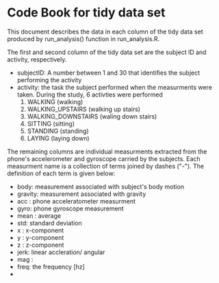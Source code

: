 # Code Book for tidy data set 

This document describes the data in each column of the tidy data set produced by run_analysis() function in run_analysis.R.

The first and second column of the tidy data set are the subject ID and activity, respectively.  
- subjectID:  A number between 1 and 30 that identifies the subject performing the activity
- activity: the task the subject performed when the measurments were taken. During the study, 6 activties were performed
  1. WALKING (walking) 
  2. WALKING_UPSTAIRS  (walking up stairs)
  3. WALKING_DOWNSTAIRS (waling down stairs)
  4. SITTING  (sitting)
  5. STANDING  (standing)
  6. LAYING   (laying down)

The remaining columns are individual measurments extracted from the phone's accelerometer and gyroscope carried 
by the subjects. Each measurment name is a collection of terms joined by dashes ("-"). The definition of each term 
is given below:

- body: measurement associated with subject's body motion
- gravity: measurement associated with gravity
- acc : phone acceleratometer measurment
- gyro: phone gyroscope measurement
- mean : average
- std: standard deviation
- x : x-component
- y : y-component
- z : z-component
- jerk: linear accleration/ angular 
- mag :
- freq: the frequency [hz]
- 




